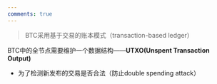 ```yaml
---
comments: true
---
```


> BTC采用基于交易的账本模式（transaction-based ledger）

BTC中的全节点需要维护一个数据结构——**UTXO(Unspent Transaction Output)**

- 为了检测新发布的交易是否合法（防止double spending attack）